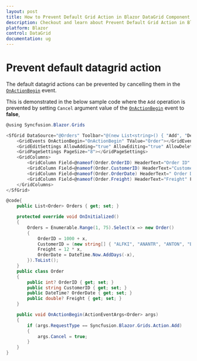 ```yaml
---
layout: post
title: How to Prevent Default Grid Action in Blazor DataGrid Component | Syncfusion
description: Checkout and learn about Prevent Default Grid Action in Blazor DataGrid component of Syncfusion, and more details.
platform: Blazor
control: DataGrid
documentation: ug
---
```


# Prevent default datagrid action

The default datagrid actions can be prevented by cancelling them in the [`OnActionBegin`](https://help.syncfusion.com/cr/blazor/Syncfusion.Blazor.Charts.ChartSeries.html#Syncfusion_Blazor_Charts_ChartSeries_Fill) event.

This is demonstrated in the below sample code where the `Add` operation is prevented by setting `Cancel` argument value of the [`OnActionBegin`](https://help.syncfusion.com/cr/blazor/Syncfusion.Blazor.Charts.ChartSeries.html#Syncfusion_Blazor_Charts_ChartSeries_Fill) event to **false**,

```csharp
@using Syncfusion.Blazor.Grids

<SfGrid DataSource="@Orders" Toolbar="@(new List<string>() { "Add", "Delete", "Edit","Update", "Cancel" })" AllowPaging="true">
    <GridEvents OnActionBegin="OnActionBegin" TValue="Order"></GridEvents>
    <GridEditSettings AllowAdding="true" AllowEditing="true" AllowDeleting="true"></GridEditSettings>
    <GridPageSettings PageSize="8"></GridPageSettings>
    <GridColumns>
        <GridColumn Field=@nameof(Order.OrderID) HeaderText="Order ID" IsPrimaryKey="true" TextAlign="TextAlign.Right" Width="120"></GridColumn>
        <GridColumn Field=@nameof(Order.CustomerID) HeaderText="Customer Name" TextAlign="TextAlign.Right" Width="120"></GridColumn>
        <GridColumn Field=@nameof(Order.OrderDate) HeaderText=" Order Date" Format="d" Type=ColumnType.Date TextAlign="TextAlign.Right" Width="120"></GridColumn>
        <GridColumn Field=@nameof(Order.Freight) HeaderText="Freight" Format="C2" TextAlign="TextAlign.Right" Width="120"></GridColumn>
    </GridColumns>
</SfGrid>

@code{
    public List<Order> Orders { get; set; }

    protected override void OnInitialized()
    {
        Orders = Enumerable.Range(1, 75).Select(x => new Order()
        {
            OrderID = 1000 + x,
            CustomerID = (new string[] { "ALFKI", "ANANTR", "ANTON", "BLONP", "BOLID" })[new Random().Next(5)],
            Freight = 12 * x,
            OrderDate = DateTime.Now.AddDays(-x),
        }).ToList();
    }
    public class Order
    {
        public int? OrderID { get; set; }
        public string CustomerID { get; set; }
        public DateTime? OrderDate { get; set; }
        public double? Freight { get; set; }
    }

    public void OnActionBegin(ActionEventArgs<Order> args)
    {
        if (args.RequestType == Syncfusion.Blazor.Grids.Action.Add)
        {
            args.Cancel = true;
        }
    }
}
```
